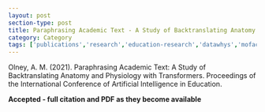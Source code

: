 ```yaml
---
layout: post
section-type: post
title: Paraphrasing Academic Text - A Study of Backtranslating Anatomy and Physiology with Transformers
category: Category
tags: ['publications','research','education-research','datawhys','mofacts','ldi','braintrust','conference-short','discourse', 'nlp']
---
```


Olney, A. M. (2021). Paraphrasing Academic Text: A Study of Backtranslating Anatomy and Physiology with Transformers. Proceedings of the International Conference of Artificial Intelligence in Education.

**Accepted - full citation and PDF as they become available**


<!-- <object data="https://blogs.memphis.edu/aolney/files/2020/07/Pavlik2020-aied-intelligent-textbook.pdf" type="application/pdf" width="100%" height="600px">
 
  <p>It appears you don't have a PDF plugin for this browser.
  No biggie... you can <a href="https://blogs.memphis.edu/aolney/files/2020/07/Pavlik2020-aied-intelligent-textbook.pdf">click here to
  download the PDF file.</a></p>
  
</object> -->
